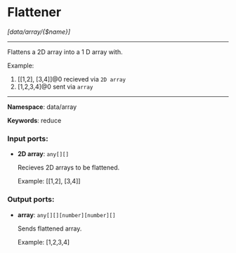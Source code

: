 # Flattener

_[data/array/{$name}]_

---

Flattens a 2D array into a  1 D array with.

Example:
1. [[1,2], [3,4]]@0 recieved via `2D array`
2. [1,2,3,4]@0 sent via `array` 

---

__Namespace__: data/array

__Keywords__: reduce

### Input ports:

* __2D array__: ` any[][] `

    Recieves 2D arrays to be flattened.
    
    Example:
    [[1,2], [3,4]]

### Output ports:

* __array__: ` any[][][number][number][] `

    Sends flattened array.
    
    Example:
    [1,2,3,4]

